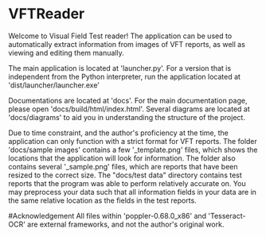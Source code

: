 # VFTReader

Welcome to Visual Field Test reader! The application can be used to automatically extract information from images of VFT reports, as well as viewing
and editing them manually.

The main application is located at 'launcher.py'. For a version that is independent from the Python interpreter, run the application located at 'dist/launcher/launcher.exe'

Documentations are located at 'docs'. For the main documentation page, please open 'docs/build/html/index.html'. Several diagrams are located at 'docs/diagrams' to aid you in
understanding the structure of the project.

Due to time constraint, and the author's proficiency at the time, the application can only function with a strict format for VFT reports. The folder 'docs/sample images' contains a few '_template.png' files, which shows the locations that the application will look for information. The folder also contains several '_sample.png' files, which are
reports that have been resized to the correct size. The "docs/test data" directory contains test reports that the program was able to perform relatively accurate on. You may preprocess your data such that all information fields in your data are in the same relative location as the fields in the test reports.

#Acknowledgement
All files within 'poppler-0.68.0_x86' and 'Tesseract-OCR' are external frameworks, and not the author's original work.